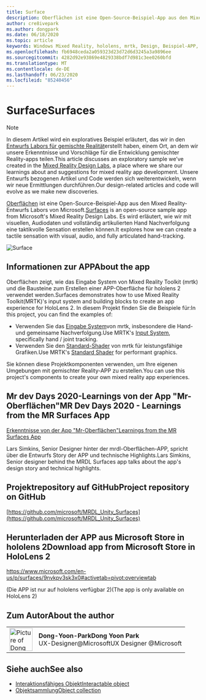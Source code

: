 ```yaml
---
title: Surface
description: Oberflächen ist eine Open-Source-Beispiel-App aus den Mixed Reality-Entwurfs Labors von Microsoft. Es wird erläutert, wie wir mit visuellen, Audiodaten und vollständig artikulierten Hand Nachverfolgung eine taktikvolle Sensation erstellen können.
author: cre8ivepark
ms.author: dongpark
ms.date: 06/18/2020
ms.topic: article
keywords: Windows Mixed Reality, hololens, mrtk, Design, Beispiel-APP, Steuerelemente
ms.openlocfilehash: fb6948ceda2a059323d23d72d6d3245a3a9896ee
ms.sourcegitcommit: 4282d92e93869e4829338bdf7d981c3ee0260bfd
ms.translationtype: MT
ms.contentlocale: de-DE
ms.lasthandoff: 06/23/2020
ms.locfileid: "85240456"
---
```

# <a name="surfaces"></a><span data-ttu-id="301a2-105">Surface</span><span class="sxs-lookup"><span data-stu-id="301a2-105">Surfaces</span></span>

>[!NOTE]
><span data-ttu-id="301a2-106">In diesem Artikel wird ein exploratives Beispiel erläutert, das wir in den [Entwurfs Labors für gemischte Realität](https://github.com/Microsoft/MRDesignLabs_Unity)erstellt haben, einem Ort, an dem wir unsere Erkenntnisse und Vorschläge für die Entwicklung gemischter Reality-apps teilen.</span><span class="sxs-lookup"><span data-stu-id="301a2-106">This article discusses an exploratory sample we’ve created in the [Mixed Reality Design Labs](https://github.com/Microsoft/MRDesignLabs_Unity), a place where we share our learnings about and suggestions for mixed reality app development.</span></span> <span data-ttu-id="301a2-107">Unsere Entwurfs bezogenen Artikel und Code werden sich weiterentwickeln, wenn wir neue Ermittlungen durchführen.</span><span class="sxs-lookup"><span data-stu-id="301a2-107">Our design-related articles and code will evolve as we make new discoveries.</span></span>

<span data-ttu-id="301a2-108">[Oberflächen](https://github.com/microsoft/MRDL_Unity_Surfaces) ist eine Open-Source-Beispiel-App aus den Mixed Reality-Entwurfs Labors von Microsoft.</span><span class="sxs-lookup"><span data-stu-id="301a2-108">[Surfaces](https://github.com/microsoft/MRDL_Unity_Surfaces)  is an open-source sample app from Microsoft's Mixed Reality Design Labs.</span></span> <span data-ttu-id="301a2-109">Es wird erläutert, wie wir mit visuellen, Audiodaten und vollständig artikulierten Hand Nachverfolgung eine taktikvolle Sensation erstellen können.</span><span class="sxs-lookup"><span data-stu-id="301a2-109">It explores how we can create a tactile sensation with visual, audio, and fully articulated hand-tracking.</span></span>

![Surface](images/MRDL_Surfaces_1.jpg)

## <a name="about-the-app"></a><span data-ttu-id="301a2-111">Informationen zur APP</span><span class="sxs-lookup"><span data-stu-id="301a2-111">About the app</span></span>
<span data-ttu-id="301a2-112">Oberflächen zeigt, wie das Eingabe System von Mixed Reality Toolkit (mrtk) und die Bausteine zum Erstellen einer APP-Oberfläche für hololens 2 verwendet werden.</span><span class="sxs-lookup"><span data-stu-id="301a2-112">Surfaces demonstrates how to use Mixed Reality Toolkit(MRTK)'s input system and building blocks to create an app experience for HoloLens 2.</span></span> <span data-ttu-id="301a2-113">In diesem Projekt finden Sie die Beispiele für:</span><span class="sxs-lookup"><span data-stu-id="301a2-113">In this project, you can find the examples of:</span></span>
- <span data-ttu-id="301a2-114">Verwenden Sie das [Eingabe System](https://microsoft.github.io/MixedRealityToolkit-Unity/Documentation/Input/Overview.html)von mrtk, insbesondere die Hand-und gemeinsame Nachverfolgung.</span><span class="sxs-lookup"><span data-stu-id="301a2-114">Use MRTK's [Input System](https://microsoft.github.io/MixedRealityToolkit-Unity/Documentation/Input/Overview.html), specifically hand / joint tracking.</span></span>
- <span data-ttu-id="301a2-115">Verwenden Sie den [Standard-Shader](https://microsoft.github.io/MixedRealityToolkit-Unity/Documentation/README_MRTKStandardShader.html) von mrtk für leistungsfähige Grafiken.</span><span class="sxs-lookup"><span data-stu-id="301a2-115">Use MRTK's [Standard Shader](https://microsoft.github.io/MixedRealityToolkit-Unity/Documentation/README_MRTKStandardShader.html) for performant graphics.</span></span>

<span data-ttu-id="301a2-116">Sie können diese Projektkomponenten verwenden, um Ihre eigenen Umgebungen mit gemischter Reality-APP zu erstellen.</span><span class="sxs-lookup"><span data-stu-id="301a2-116">You can use this project's components to create your own mixed reality app experiences.</span></span>

## <a name="mr-dev-days-2020---learnings-from-the-mr-surfaces-app"></a><span data-ttu-id="301a2-117">Mr dev Days 2020-Learnings von der App "Mr-Oberflächen"</span><span class="sxs-lookup"><span data-stu-id="301a2-117">MR Dev Days 2020 - Learnings from the MR Surfaces App</span></span>
[<span data-ttu-id="301a2-118">Erkenntnisse von der App "Mr-Oberflächen"</span><span class="sxs-lookup"><span data-stu-id="301a2-118">Learnings from the MR Surfaces App</span></span>](https://channel9.msdn.com/Shows/Docs-Mixed-Reality/Learnings-from-the-MR-Surfaces-App)

<span data-ttu-id="301a2-119">Lars Simkins, Senior Designer hinter der mrdl-Oberflächen-APP, spricht über die Entwurfs Story der APP und technische Highlights.</span><span class="sxs-lookup"><span data-stu-id="301a2-119">Lars Simkins, Senior designer behind the MRDL Surfaces app talks about the app's design story and technical highlights.</span></span>

## <a name="project-repository-on-github"></a><span data-ttu-id="301a2-120">Projektrepository auf GitHub</span><span class="sxs-lookup"><span data-stu-id="301a2-120">Project repository on GitHub</span></span>
[https://github.com/microsoft/MRDL_Unity_Surfaces](https://github.com/microsoft/MRDL_Unity_Surfaces)

## <a name="download-app-from-microsoft-store-in-hololens-2"></a><span data-ttu-id="301a2-121">Herunterladen der APP aus Microsoft Store in hololens 2</span><span class="sxs-lookup"><span data-stu-id="301a2-121">Download app from Microsoft Store in HoloLens 2</span></span>
https://www.microsoft.com/en-us/p/surfaces/9nvkpv3sk3x0#activetab=pivot:overviewtab

<span data-ttu-id="301a2-122">(Die APP ist nur auf hololens verfügbar 2)</span><span class="sxs-lookup"><span data-stu-id="301a2-122">(The app is only available on HoloLens 2)</span></span>

## <a name="about-the-author"></a><span data-ttu-id="301a2-123">Zum Autor</span><span class="sxs-lookup"><span data-stu-id="301a2-123">About the author</span></span>

<table style="border-collapse:collapse" padding-left="0px">
<tr>
<td style="border-style: none" width="60px"><img alt="Picture of Dong Yoon Park" width="60" height="60" src="images/dongyoonpark.jpg"></td>
<td style="border-style: none"><span data-ttu-id="301a2-124"><b>Dong-Yoon-Park</b></span><span class="sxs-lookup"><span data-stu-id="301a2-124"><b>Dong Yoon Park</b></span></span><br><span data-ttu-id="301a2-125">UX-Designer@Microsoft</span><span class="sxs-lookup"><span data-stu-id="301a2-125">UX Designer @Microsoft</span></span></td>
</tr>
</table>

## <a name="see-also"></a><span data-ttu-id="301a2-126">Siehe auch</span><span class="sxs-lookup"><span data-stu-id="301a2-126">See also</span></span>

* [<span data-ttu-id="301a2-127">Interaktionsfähiges Objekt</span><span class="sxs-lookup"><span data-stu-id="301a2-127">Interactable object</span></span>](interactable-object.md)
* [<span data-ttu-id="301a2-128">Objektsammlung</span><span class="sxs-lookup"><span data-stu-id="301a2-128">Object collection</span></span>](object-collection.md)
